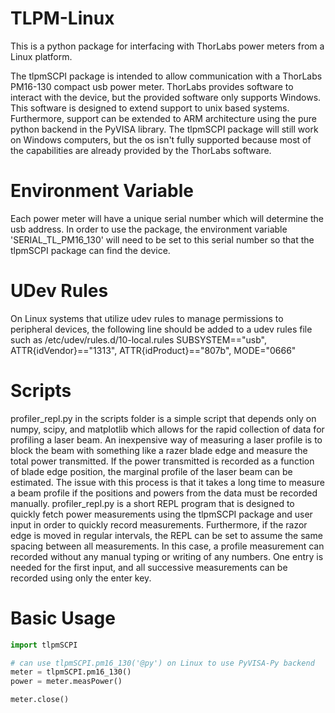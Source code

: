 # TLPM-Linux
This is a python package for interfacing with ThorLabs power meters from a Linux platform.

The tlpmSCPI package is intended to allow communication with a ThorLabs PM16-130 compact usb power meter. ThorLabs provides software to interact with the device, but the provided software only supports Windows. This software is designed to extend support to unix based systems. Furthermore, support can be extended to ARM architecture using the pure python backend in the PyVISA library. The tlpmSCPI package will still work on Windows computers, but the os isn't fully supported because most of the capabilities are already provided by the ThorLabs software.

# Environment Variable
Each power meter will have a unique serial number which will determine the usb address. In order to use the package, the environment variable 'SERIAL_TL_PM16_130' will need to be set to this serial number so that the tlpmSCPI package can find the device.

# UDev Rules
On Linux systems that utilize udev rules to manage permissions to peripheral devices, the following line should be added to a udev rules file such as /etc/udev/rules.d/10-local.rules
SUBSYSTEM=="usb", ATTR{idVendor}=="1313", ATTR{idProduct}=="807b", MODE="0666"

# Scripts
profiler_repl.py in the scripts folder is a simple script that depends only on numpy, scipy, and matplotlib which allows for the rapid collection of data for profiling a laser beam. An inexpensive way of measuring a laser profile is to block the beam with something like a razer blade edge and measure the total power transmitted. If the power transmitted is recorded as a function of blade edge position, the marginal profile of the laser beam can be estimated. The issue with this process is that it takes a long time to measure a beam profile if the positions and powers from the data must be recorded manually. profiler_repl.py is a short REPL program that is designed to quickly fetch power measurements using the tlpmSCPI package and user input in order to quickly record measurements. Furthermore, if the razor edge is moved in regular intervals, the REPL can be set to assume the same spacing between all measurements. In this case, a profile measurement can recorded without any manual typing or writing of any numbers. One entry is needed for the first input, and all successive measurements can be recorded using only the enter key.

# Basic Usage
```python
import tlpmSCPI

# can use tlpmSCPI.pm16_130('@py') on Linux to use PyVISA-Py backend
meter = tlpmSCPI.pm16_130()
power = meter.measPower()

meter.close()
```


